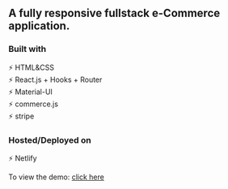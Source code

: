 ## A fully responsive fullstack e-Commerce application.

### Built with

⚡️ HTML&CSS\
⚡️ React.js + Hooks + Router\
⚡️ Material-UI\
⚡️ commerce.js\
⚡️ stripe 

### Hosted/Deployed on

⚡️ Netlify

To view the demo: [click here](https://kudogaming.netlify.app)


